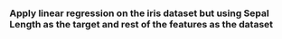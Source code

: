 ### Apply linear regression on the iris dataset but using Sepal Length as the target and rest of the features as the dataset
